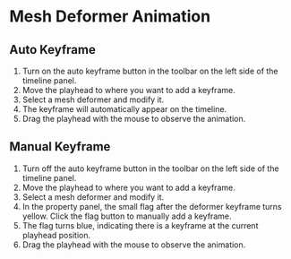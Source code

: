# Mesh Deformer Animation

## Auto Keyframe
1. Turn on the auto keyframe button in the toolbar on the left side of the timeline panel.
2. Move the playhead to where you want to add a keyframe.
3. Select a mesh deformer and modify it.
4. The keyframe will automatically appear on the timeline.
5. Drag the playhead with the mouse to observe the animation.

## Manual Keyframe
1. Turn off the auto keyframe button in the toolbar on the left side of the timeline panel.
2. Move the playhead to where you want to add a keyframe.
3. Select a mesh deformer and modify it.
4. In the property panel, the small flag after the deformer keyframe turns yellow. Click the flag button to manually add a keyframe.
5. The flag turns blue, indicating there is a keyframe at the current playhead position.
6. Drag the playhead with the mouse to observe the animation.